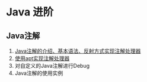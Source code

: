 # Java 进阶
## Java注解

1. [Java注解的介绍、基本语法、反射方式实现注解处理器](https://github.com/OriginalLove/JavaAdvanced/blob/master/Java%E6%B3%A8%E8%A7%A3%E4%B8%80.md)
2. [使用apt实现注解处理器](https://github.com/OriginalLove/JavaAdvanced/blob/master/Java%E6%B3%A8%E8%A7%A3%E4%BA%8C.md)
3. 对自定义的Java注解进行Debug
4. Java注解的使用实例

